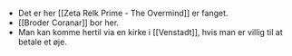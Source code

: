 - Det er her [[Zeta Relk Prime - The Overmind]] er fanget.
- [[Broder Coranar]] bor her.
- Man kan komme hertil via en kirke i [[Venstadt]], hvis man er villig til at betale et øje.